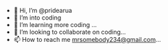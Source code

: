 - 👋 Hi, I’m @pridearua
- 👀 I’m into coding
- 🌱 I’m learning more coding ...
- 💞️ I’m looking to collaborate on coding...
- 📫 How to reach me mrsomebody234@gmail.com...

<!---
Brandonthiel1/Brandonthiel1 is a ✨ special ✨ repository because its `README.md` (this file) appears on your GitHub profile.
You can click the Preview link to take a look at your changes.
--->
